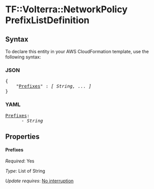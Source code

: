 # TF::Volterra::NetworkPolicy PrefixListDefinition

## Syntax

To declare this entity in your AWS CloudFormation template, use the following syntax:

### JSON

<pre>
{
    "<a href="#prefixes" title="Prefixes">Prefixes</a>" : <i>[ String, ... ]</i>
}
</pre>

### YAML

<pre>
<a href="#prefixes" title="Prefixes">Prefixes</a>: <i>
      - String</i>
</pre>

## Properties

#### Prefixes

_Required_: Yes

_Type_: List of String

_Update requires_: [No interruption](https://docs.aws.amazon.com/AWSCloudFormation/latest/UserGuide/using-cfn-updating-stacks-update-behaviors.html#update-no-interrupt)

